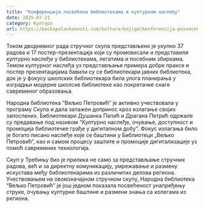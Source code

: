 ```yaml
---
title: "Конференција посвећена библиотекама и културном наслеђу"
date: 2025-07-21
category: Култура
url: https://backapalankavesti.com/kultura/knjige/konferencija-posvecena-bibliotekama-i-kulturnom-nasledju/
---
```


Током дводневног рада стручног скупа представљено је укупно 37 радова и 17 постер-презентација који су промовисали и представили културно наслеђе у библиотекама, легатима и посебним збиркама. Темом културног наслеђа уз представљање примера добре праксе и постер презентацијама бавили су се библиотекари јавних библиотека, док је у фокусу школских библиотекара била улога планирања у изградњи модерне школске библиотеке као покретачке снаге савременог образовања.

Народна библиотека “Вељко Петровић” је активно учествовала у програму Скупа и дала запажен допринос кроз излагање својих запослених. Библиотекари Душанка Папић и Драгана Петрић одржале су предавање под називом “Културно наслеђе, очување, доступност и промоција библиотечке грађе у дигиталном добу”. Фокус излагања било је богато писано наслеђе које се баштини у Библиотеци „Вељко Петровић“, као и самом процесу заштите и промоције дигитализације уз помоћ савремених технологија.

Скуп у Требињу био је прилика не само за представљање стручних радова, већ и за директну комуникацију, умрежавање и размену искустава међу библиотекарима из различитих делова региона. Учествовањем на овомзначајном стручном скупу, Народна библиотека “Вељко Петровић” је још једном показала посвећеност унапређењу струке, очувању културне баштине и размени знања са колегама из региона.
